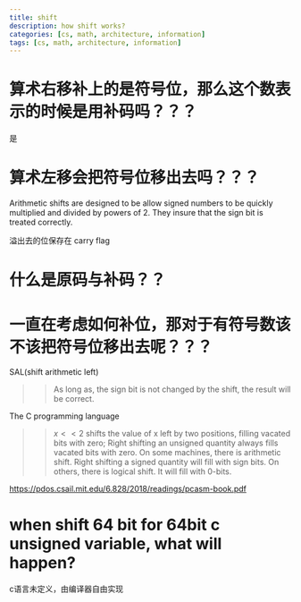 ```yaml
---
title: shift
description: how shift works?
categories: [cs, math, architecture, information]
tags: [cs, math, architecture, information]
---
```


# 算术右移补上的是符号位，那么这个数表示的时候是用补码吗？？？
是
# 算术左移会把符号位移出去吗？？？
Arithmetic shifts are designed to be allow signed numbers to be quickly multiplied and divided by powers of 2. They insure that the sign bit is treated correctly.


溢出去的位保存在 carry flag


# 什么是原码与补码？？





# 一直在考虑如何补位，那对于有符号数该不该把符号位移出去呢？？？
SAL(shift arithmetic left)
>> As long as, the sign bit is not changed by the shift, the result will be correct.



The C programming language
>> $x << 2$ shifts the value of x left by two positions, filling vacated bits with zero;
Right shifting an unsigned quantity always fills vacated bits with zero.
On some machines, there is arithmetic shift. Right shifting a signed quantity will fill with sign bits.
On others, there is logical shift. It will fill with 0-bits.


<https://pdos.csail.mit.edu/6.828/2018/readings/pcasm-book.pdf>


# when shift 64 bit for 64bit c unsigned variable, what will happen?
c语言未定义，由编译器自由实现